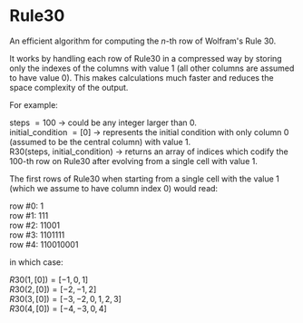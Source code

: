 # Rule30
An efficient algorithm for computing the $n$-th row of Wolfram's Rule 30. <br />

It works by handling each row of Rule30 in a compressed way by storing only the indexes of the columns with value $1$ (all other columns are assumed to have value $0$). This makes calculations much faster and reduces the space complexity of the output.<br />

For example:<br />

steps $= 100$ -> could be any integer larger than $0$. <br />
initial_condition $= [0]$ -> represents the initial condition with only column $0$ (assumed to be the central column) with value $1$. <br />
R30(steps, initial_condition) -> returns an array of indices which codify the $100$-th row on Rule30 after evolving from a single cell with value $1$. <br />

The first rows of Rule30 when starting from a single cell with the value $1$ (which we assume to have column index $0$) would read: <br />

row #0: 1 <br />
row #1: 111 <br />
row #2: 11001 <br />
row #3: 1101111 <br />
row #4: 110010001 <br />

in which case:

$R30(1,[0]) = [-1,0,1]$ <br />
$R30(2,[0]) = [-2,-1,2]$ <br />
$R30(3,[0]) = [-3,-2,0,1,2,3]$ <br />
$R30(4,[0]) = [-4,-3,0,4]$ <br />

